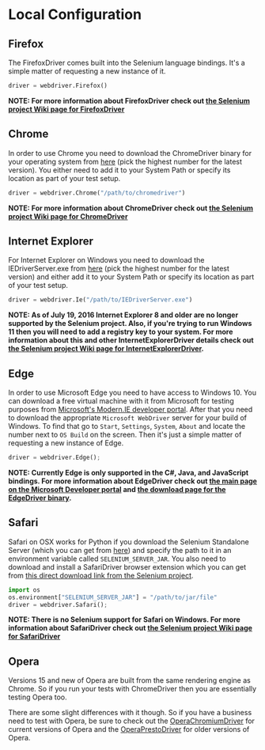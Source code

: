 # Local Configuration

## Firefox

The FirefoxDriver comes built into the Selenium language bindings. It's a simple matter of requesting a new instance of it.

```python
driver = webdriver.Firefox()
```

__NOTE: For more information about FirefoxDriver check out [the Selenium project Wiki page for FirefoxDriver](https://github.com/SeleniumHQ/selenium/wiki/FirefoxDriver)__

## Chrome

In order to use Chrome you need to download the ChromeDriver binary for your operating system from [here](http://chromedriver.storage.googleapis.com/index.html) (pick the highest number for the latest version). You either need to add it to your System Path or specify its location as part of your test setup.

```python
driver = webdriver.Chrome("/path/to/chromedriver")
```

__NOTE: For more information about ChromeDriver check out [the Selenium project Wiki page for ChromeDriver](https://github.com/SeleniumHQ/selenium/wiki/ChromeDriver)__

## Internet Explorer

For Internet Explorer on Windows you need to download the IEDriverServer.exe from [here](http://selenium-release.storage.googleapis.com/index.html) (pick the highest number for the latest version) and either add it to your System Path or specify its location as part of your test setup.

```python
driver = webdriver.Ie("/path/to/IEDriverServer.exe")
```

__NOTE: As of July 19, 2016 Internet Explorer 8 and older are no longer supported by the Selenium project. Also, if you're trying to run Windows 11 then you will need to add a registry key to your system. For more information about this and other InternetExplorerDriver details check out [the Selenium project Wiki page for InternetExplorerDriver](https://github.com/SeleniumHQ/selenium/wiki/InternetExplorerDriver).__

## Edge

In order to use Microsoft Edge you need to have access to Windows 10. You can download a free virtual machine with it from Microsoft for testing purposes from [Microsoft's Modern.IE developer portal](https://developer.microsoft.com/en-us/microsoft-edge/tools/vms/). After that you need to download the appropriate `Microsoft WebDriver` server for your build of Windows. To find that go to `Start`, `Settings`, `System`, `About` and locate the number next to `OS Build` on the screen. Then it's just a simple matter of requesting a new instance of Edge.

```python
driver = webdriver.Edge();
```

__NOTE: Currently Edge is only supported in the C#, Java, and JavaScript bindings. For more information about EdgeDriver check out [the main page on the Microsoft Developer portal](https://developer.microsoft.com/en-us/microsoft-edge/platform/documentation/dev-guide/tools/webdriver/) and [the download page for the EdgeDriver binary](https://developer.microsoft.com/en-us/microsoft-edge/tools/webdriver/).__

## Safari

Safari on OSX works for Python if you download the Selenium Standalone Server (which you can get from [here](http://docs.seleniumhq.org/download/)) and specify the path to it in an environment variable called `SELENIUM_SERVER_JAR`. You also need to download and install a SafariDriver browser extension which you can get from [this direct download link from the Selenium project](http://selenium-release.storage.googleapis.com/2.48/SafariDriver.safariextz).

```python
import os
os.environment["SELENIUM_SERVER_JAR"] = "/path/to/jar/file"
driver = webdriver.Safari();
```

__NOTE: There is no Selenium support for Safari on Windows. For more information about SafariDriver check out [the Selenium project Wiki page for SafariDriver](https://github.com/SeleniumHQ/selenium/wiki/SafariDriver)__

## Opera

Versions 15 and new of Opera are built from the same rendering engine as Chrome. So if you run your tests with ChromeDriver then you are essentially testing Opera too.

There are some slight differences with it though. So if you have a business need to test with Opera, be sure to check out the [OperaChromiumDriver](https://github.com/operasoftware/operachromiumdriver) for current versions of Opera and the [OperaPrestoDriver](https://github.com/operasoftware/operaprestodriver) for older versions of Opera.

